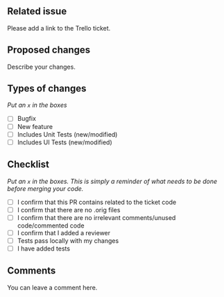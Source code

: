 ## Related issue

Please add a link to the Trello ticket.

## Proposed changes

Describe your changes.

## Types of changes

_Put an `x` in the boxes_

- [ ] Bugfix
- [ ] New feature
- [ ] Includes Unit Tests (new/modified)
- [ ] Includes UI Tests (new/modified)

## Checklist

_Put an `x` in the boxes. This is simply a reminder of what needs to be done before merging your code._

- [ ] I confirm that this PR contains related to the ticket code
- [ ] I confirm that there are no .orig files
- [ ] I confirm that there are no irrelevant comments/unused code/commented code
- [ ] I confirm that I added a reviewer
- [ ] Tests pass locally with my changes
- [ ] I have added tests 

## Comments

You can leave a comment here.
